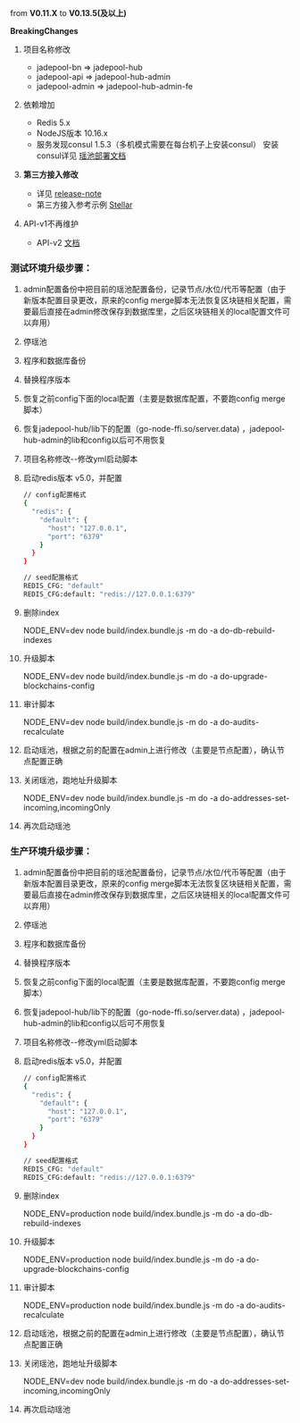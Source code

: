 from **V0.11.X** to **V0.13.5(及以上)**

**BreakingChanges**

1. 项目名称修改

   - jadepool-bn => jadepool-hub
   - jadepool-api => jadepool-hub-admin
   - jadepool-admin => jadepool-hub-admin-fe

2. 依赖增加

   - Redis 5.x
   - NodeJS版本 10.16.x
   - 服务发现consul 1.5.3（多机模式需要在每台机子上安装consul）
     安装consul详见 [瑶池部署文档](https://github.com/nbltrust/jadepool-doc/blob/master/Chinese/瑶池部署文档.md)
      
3. **第三方接入修改**
  
   - 详见 [release-note](https://github.com/nbltrust/jadepool-doc/releases/tag/V0.13.0-alpha.0)
   - 第三方接入参考示例 [Stellar](https://github.com/nbltrust/jadepool-agent-xlm)
   
4. API-v1不再维护
   -  API-v2 [文档](https://nbltrust.github.io/jadepool-hub-api-docs/#v2-api)

### 测试环境升级步骤：

1. admin配置备份中把目前的瑶池配置备份，记录节点/水位/代币等配置（由于新版本配置目录更改，原来的config merge脚本无法恢复区块链相关配置，需要最后直接在admin修改保存到数据库里，之后区块链相关的local配置文件可以弃用）

2. 停瑶池

3. 程序和数据库备份

4. 替换程序版本

5. 恢复之前config下面的local配置（主要是数据库配置，不要跑config merge脚本）

6. 恢复jadepool-hub/lib下的配置（go-node-ffi.so/server.data) ，jadepool-hub-admin的lib和config以后可不用恢复

7. 项目名称修改--修改yml启动脚本

8. 启动redis版本 v5.0，并配置

   ```bash
   // config配置格式
   {
     "redis": {
       "default": {
         "host": "127.0.0.1",
         "port": "6379"
       }
     }
   }
   
   // seed配置格式
   REDIS_CFG: "default"
   REDIS_CFG:default: "redis://127.0.0.1:6379"
   ```

9. 删除index

   NODE_ENV=dev  node build/index.bundle.js -m do -a do-db-rebuild-indexes

10. 升级脚本

    NODE_ENV=dev  node build/index.bundle.js -m do -a do-upgrade-blockchains-config

11. 审计脚本

    NODE_ENV=dev  node build/index.bundle.js -m do -a do-audits-recalculate

12. 启动瑶池，根据之前的配置在admin上进行修改（主要是节点配置），确认节点配置正确

13. 关闭瑶池，跑地址升级脚本

    NODE_ENV=dev node build/index.bundle.js -m do -a do-addresses-set-incoming,incomingOnly
    
14. 再次启动瑶池


### 生产环境升级步骤：

1. admin配置备份中把目前的瑶池配置备份，记录节点/水位/代币等配置（由于新版本配置目录更改，原来的config merge脚本无法恢复区块链相关配置，需要最后直接在admin修改保存到数据库里，之后区块链相关的local配置文件可以弃用）

2. 停瑶池

3. 程序和数据库备份

4. 替换程序版本

5. 恢复之前config下面的local配置（主要是数据库配置，不要跑config merge脚本）

6. 恢复jadepool-hub/lib下的配置（go-node-ffi.so/server.data) ，jadepool-hub-admin的lib和config以后可不用恢复

7. 项目名称修改--修改yml启动脚本

8. 启动redis版本 v5.0，并配置

   ```bash
   // config配置格式
   {
     "redis": {
       "default": {
         "host": "127.0.0.1",
         "port": "6379"
       }
     }
   }
   
   // seed配置格式
   REDIS_CFG: "default"
   REDIS_CFG:default: "redis://127.0.0.1:6379"
   ```

9. 删除index

   NODE_ENV=production node build/index.bundle.js -m do -a do-db-rebuild-indexes

10. 升级脚本

    NODE_ENV=production  node build/index.bundle.js -m do -a do-upgrade-blockchains-config

11. 审计脚本

    NODE_ENV=production  node build/index.bundle.js -m do -a do-audits-recalculate
    
12. 启动瑶池，根据之前的配置在admin上进行修改（主要是节点配置），确认节点配置正确

13. 关闭瑶池，跑地址升级脚本

    NODE_ENV=dev node build/index.bundle.js -m do -a do-addresses-set-incoming,incomingOnly
    
14. 再次启动瑶池
